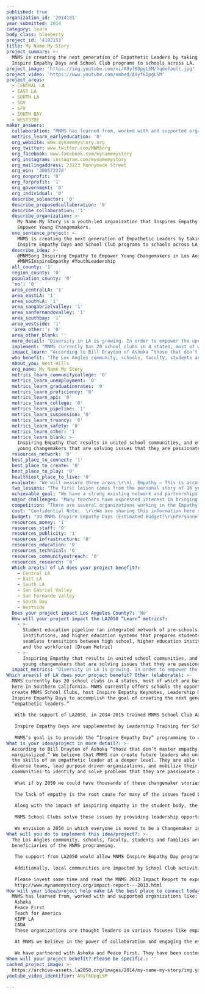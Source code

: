 ```yaml
---
published: true
organization_id: '2014181'
year_submitted: 2014
category: learn
body_class: blueberry
project_id: '4102153'
title: My Name My Story
project_summary: >-
  MNMS is creating the next generation of Empathetic Leaders by taking our
  Inspire Empathy Days and School Club programs to schools across LA.
project_image: 'https://img.youtube.com/vi/A9yf6DpgLSM/hqdefault.jpg'
project_video: 'https://www.youtube.com/embed/A9yf6DpgLSM'
project_areas:
  - CENTRAL LA
  - EAST LA
  - SOUTH LA
  - SGV
  - SFV
  - SOUTH BAY
  - WESTSIDE
maker_answers:
  collaboration: "MNMS has learned from, worked with and supported organizations like:\r\nAshoka\r\nPeace First \r\nTeach for America\r\nKIPP LA\r\nCADA\r\nThese organizations are thought leaders in various focuses like empathy, peacemaking and education.  Each one of them has added tremendous value to MNMS.\r\n\r\nAt MNMS we believe in the power of collaboration and engaging the entire community; we partner with specific institutions in LA to connect kids to people in their local communities. For example, MNMS book drives run by school clubs in LA have partnered with the UCLA Olive View Hospital, the Van Nuys Library, the Platt Library, KIPP LA and other organizations and community centers to bring books to people in these communities, who may not have access to them. Other school clubs have read to children in local elementary schools, donated to shelters for at-risk youth, and made care packages for individuals in need- all relevant ways of connecting schools and students with members of their local community.\r\n\r\nWe have partnered with Ashoka and Peace First. They have been content providers for some of our larger events- including the Social Entrepreneurship Camp for Young Changemakers- and continue to provide strong support for MNMS.\r\n"
  metrics_learn_earlyeducation: '0'
  org_website: www.mynamemystory.org
  org_twitter: www.twitter.com/MNMSorg
  org_facebook: www.facebook.com/mynamemystory
  org_instagram: instagram.com/mynamemystory
  org_mailingaddress: 23223 Runnymede Street
  org_ein: '300572278'
  org_nonprofit: '0'
  org_forprofit: '1'
  org_government: '0'
  org_individual: '0'
  describe_soloactor: '0'
  describe_proposedcollaboration: '0'
  describe_collaboration: '1'
  describe_organization: >-
    My Name My Story is a youth-led organization that Inspires Empathy to
    Empower Young Changemakers.
  one_sentence_project: >-
    MNMS is creating the next generation of Empathetic Leaders by taking our
    Inspire Empathy Days and School Club programs to schools across LA.
  describe_idea: >-
    @MNMSorg Inspiring Empathy to Empower Young Changemakers in Los Angeles!
    #MNMSInspireEmpathy #YouthLeadership 
  all_county: '1'
  region_county: '0'
  population_county: '0'
  'no': '0'
  area_centralLA: '1'
  area_eastLA: '1'
  area_southLA: '1'
  area_sangabrielvalley: '1'
  area_sanfernandovalley: '1'
  area_southbay: '1'
  area_westside: '1'
  'area_other:': '0'
  area_other_blank: ''
  more_detail: "Diversity in LA is growing. In order to empower the upcoming generation of Angelenos to succeed in a diverse Los Angeles, young people have to master empathy, because we believe that the lack of empathy is the root cause of disconnectedness in the community.\r\n\r\nMNMS has successfully run the MNMS program in several high schools in LA, and with the support of LA2050, MNMS’s Inspire Empathy Days will take students in more schools throughout Southern California through workshops that explore identity, empathy, and “passion into action” to begin the culture-change on their campus. This is then supported by a sustainable School Club program that works to proactively change the culture of a school through teamwork, leadership & service."
  implement: "MNMS currently has 20 school clubs in 4 states, most of which are based right here in Southern California. MNMS currently offers schools the opportunity to create MNMS School Clubs, host Inspire Empathy Keynotes, Leadership Days and Inspire Empathy Days to accomplish the goal of creating the next generation of “empathetic leaders.”\r\n\r\nWith the support of LA2050, in 2014-2015 trained MNMS School Club Advisors will lead Inspire Empathy Days on school campuses, providing in-depth workshops that take students through the process of becoming a Changemaker. We believe that when youth talk to youth, they listen, so School Club Advisors and MNMS Founder 16-year-old Amit Dodani spend time training student leaders from within schools to take on leadership roles during the event. Students are exposed through interactive workshops and exercises to the skills of an empathetic leader: storytelling, teamwork, leadership and service.\r\n\r\nInspire Empathy Days are supplemented by Leadership Training for School Club Leaders. What makes MNMS unique is that we provide an ongoing, student-driven vehicle to continue Inspiring Empathy on their campus and in their community. Each school club is provided with a Resource Guide and a School Club Advisor who is accessible for support year-round.\r\n\r\nMNMS’s goal is to provide the “Inspire Empathy Day” programming to as many schools as possible; however, not every school can afford the costs associated with the program. Financial support allows us to make this programming accessible to schools that may not otherwise have access to it. "
  impact_learn: "According to Bill Drayton of Ashoka “those that don’t master empathy, will be marginalized.”  We believe that MNMS can create future leaders who understand the skills of an empathetic leader at a deeper level. They are able to work in diverse teams, lead purpose driven organizations, and mobilize their own communities to identify and solve problems that they are passionate about.\r\n \r\nWhat if by 2050 we could have thousands of these changemaker stories originate from LA? Imagine a world in which youth are inspired by other youth.  These young Changemakers will not wait to be given a fish, but will identify ways to fish for themselves.\r\n \r\nThe lack of empathy is the root cause for many of the issues faced by today’s youth, like peer harassment and a high dropout rate.  Research shows that more often that not, anti-bullying programs are ineffective because most students are neither the bully nor the victim. Additionally, the word “bully” has been used so much that students and faculty are almost desensitized to its implications. MNMS believes bullying to be the symptom, not the cause. Our aim is to solve the problem, i.e. the lack of empathy, by engaging the entire student body, faculty, and administration, as well as the local community. In order to create connectivity and unity, we believe we have to create a culture of empathy.\r\n \r\nAlong with the impact of inspiring empathy in the student body, the MNMS program solves significant problems faced by our schools: a lack of leadership opportunities, a lack of connectivity within the student body itself as well as between students and teachers, and the lack of a relationship between the school and the surrounding community.\r\n \r\nMNMS School Clubs solve these issues by providing leadership opportunities to students that may not fit into the existing hierarchy of student councils and volunteer groups. Students are given the tools to take initiative and pursue projects that use their own passions to benefit their school and local community. “In-school” projects connect students with other students, as well as with faculty and administration. Community projects connect students through book drives, care packages, etc. to the people around them.\r\n \r\nWe envision a 2050 in which everyone is moved to be a Changemaker in his or her community. By mastering empathy, Angelenos will be empowered to engage with one another and succeed in a diverse world in which people from different backgrounds work together to succeed."
  who_benefit: "The Los Angles community, schools, faculty, students and families are some of beneficiaries of the MNMS programming. \r\n\r\nThe support from LA2050 would allow MNMS Inspire Empathy Day programming in 2014-2015 to reach 30 new schools that may not otherwise have been able to afford it.  This will directly impact around 7,500 students in the LA area and the indirect impact will reach thousands of teachers, students and citizens in Southern California.\r\n\r\nAdditionally, local communities are impacted by School Club activities such as book/food/toy drives, care packages, clean-ups, etc. and our social media network allows the story of every Inspire Empathy Day to reach hundreds of young people all over the country and world, highlighting the changemakers of Los Angeles.\r\n\r\nPlease invest some time and read the MNMS 2013 Impact Report to experience an example of what young MNMS Leaders have done around the country.\r\nhttp://www.mynamemystory.org/impact-report---2013.html\r\n"
  about_you: West Hills
  org_name: My Name My Story
  metrics_learn_communitycollege: '0'
  metrics_learn_unemployment: '0'
  metrics_learn_graduationrates: '0'
  metrics_learn_proficiency: '0'
  metrics_learn_api: '0'
  metrics_learn_college: '0'
  metrics_learn_pipeline: '1'
  metrics_learn_suspension: '0'
  metrics_learn_truancy: '0'
  metrics_learn_safety: '0'
  metrics_learn_other: '1'
  metrics_learn_blank: >-
    Inspiring Empathy that results in united school communities, and empowered
    young changemakers that are solving issues that they are passionate about.
  resources_network: '0'
  best_place_to_connect: '1'
  best_place_to_create: '0'
  best_place_to_play: '0'
  healthiest_place_to_live: '0'
  evaluate: "We will measure three areas:\r\n1. Empathy – This is accomplished with participants participating in surveys before and after experiencing the workshops, and at beginning and end of school year.\r\n2. The reported incidents of peer harassment (bullying) at schools.  This metric will be monitored through statistics and reports tracked by LAUSD.\r\n3. Changemakers- we will measure the number of empowered Changemakers in Los Angeles doing MNMS In-School and Community Activities and Projects through MNMS School Clubs.\r\n"
  two_lessons: "The first lesson comes from the personal story of 16 year old Amit Dodani, the founder of MNMS.  Here is his story as told by him:\r\n“I grew up with a speech impediment, and personally experienced what the lack of empathy can do, because those were some tough years in middle school for me: comments from students and teachers had eaten up on my self-image. \r\n\r\nI realized that the \"lack of empathy\" is the root of most of the challenges of disconnectedness faced by students. These include: peer harassment, suicide, drop-outs, and substance abuse in schools.\r\n\r\nSo, as we developed MNMS, the entire focus is to \"inspire empathy\" because we believe that we are working on the root cause of the issues faced by students which were just the \"symptoms.\" \r\n\r\nBut what makes this work important to me is when I receive emails like this after an MNMS Inspire Empathy Event: “When I heard Amit’s story…I realized that I have a lot of potential to do something to influence and change the lives of others. I began to question my decision of suicide. I came to the conclusion that if I did kill myself, I could lose the opportunity to help others with my story…My story wasn’t over, it just began...You never know, maybe I could save someone’s life with my story. I just wanted to say thank you for helping me find my purpose to live.\"\r\n\r\n\r\nThe second lesson that has shaped us is the statement: “Never look better on the outside than you are on the inside.”  This statement from one of our mentors moved us to develop a curriculum and plan for MNMS that was robust. MNMS staff and National Leaders all strive to maintain empathy as a mindset rather than a skill. This lesson has shaped both our organization’s identity as well as our interaction with others as we believe we must first live the values we believe in before we can effectively teach them. We are committed to provide the highest quality of training and ethics to every person who comes across our organization and we maintain empathy at the heart of everything we do through storytelling, teamwork, leadership, and service. Our network of leaders is like one big family and we work hard to stay accountable to them because what we teach comes from a deep personal desire for unity and connectivity.\r\n"
  achievable_goal: "We have a strong existing network and partnerships established with schools and organizations in the education sector in the Los Angeles area along with an active list of schools interested to implement the MNMS program.\r\n\r\nMNMS has existing MNMS School Clubs in Public and Private Schools across the LA area.  The MNMS Team, School Clubs Advisors, and Founder Amit Dodani, are also based in LA County.\r\n\r\nOnce funded the MNMS team would be mobilized to move forward in executing the existing plan."
  major_challenges: "Many teachers have expressed interest in bringing our program to their school campus. However, teachers do not have access to funding as easily as administrators, so often, though a school recognizes the need for Inspire Empathy programming, they aren't able to bring us in. Funding from LA2050 would allow us to reward teachers who go the extra mile to provide character-building programming for their students by bringing our Inspire Empathy Days and School Club programs to those schools who have recognized the need, but may not be able to come up with the funding.\r\n\r\nHuman Capital: MNMS currently has interest from schools across California to implement the MNMS Programming.  Once the LA2050 funding is secured we intend to add a dedicated school club advisor for the Los Angeles market."
  competition: "There are several organizations working in the Empathy Space like:\r\nRoots of Empathy\r\niEmpathize\r\nSeed of Empathy\r\nPacers\r\n\r\nSince we all approach empathy building from different lenses, and all of them serve an important role, most of them would be in the complimentary category.\r\n\r\nThese are some points that make MNMS Different and Unique:\r\n-\tYouth Lead\r\n-\tTaking a proactive approach to solve the issue of disconnectedness in schools.\r\n-\tThe goal and program to empower young changemakers.\r\n-\tThe empathy program “lives” in the school as a MNMS School Club\r\n-\tOur focus on 7th to 12 graders."
  cost: "Confidential Note:  \r\nWe are sharing this information here since we are currently in the process finalizing a partnership with Teach for America - LA and is still not public knowledge.\r\nThis partnership with TFA-LA will expose the TFA core teachers from hundreds of schools in LA reaching over 23,000 students in LA to the MNMS Programming.  With the LA2050 backing we could offer “need based” fee waivers to most of these schools to take the programming into their schools.\r\n\r\nThis is a huge opportunity that we have been preparing for over the last years by solidifying our infrastructure.\r\n\r\nFor us to deliver around 30 Inspire Empathy Days, Provide a MNMS School Club Advisor and resources would cost us between $70,000 to $80,000.  The balance $20,000 to $30,000 would be budgeted in a massive marketing blast, primarily through social media, with organizations like Proper Daley, and Live MNMS events that highlight existing leaders who are doing incredible work already, to amplify “the stories” of these champion Changemakers from Los Angeles.\r\n\r\nMNMS has a sustainability plan in place to support additional expenses, if needed."
  budget: "30 MNMS Inspire Empathy Days (Estimated Budget)\r\nPersonnel Expenses – 45,000\r\nMaterial – 15,000\r\nInsurance – 6,000\r\nFeedback Loop (hours of work and physical resources needed to measure impact)– 6,000\r\nSocial Media Campaigns – 15,000\r\nLive Events – 10,000\r\n"
  resources_money: '1'
  resources_staff: '0'
  resources_publicity: '1'
  resources_infrastructure: '0'
  resources_education: '0'
  resources_technical: '0'
  resources_communityoutreach: '0'
  resources_research: '0'
  Which area(s) of LA does your project benefit?:
    - Central LA
    - East LA
    - South LA
    - San Gabriel Valley
    - San Fernando Valley
    - South Bay
    - Westside
  Does your project impact Los Angeles County?: 'No'
  How will your project impact the LA2050 “Learn” metrics?:
    - >-
      Student education pipeline (an integrated network of pre-schools, K-12
      institutions, and higher education systems that prepares students for
      seamless transitions between high school, higher education institutions,
      and the workforce) (Dream Metric)
    - >-
      Inspiring Empathy that results in united school communities, and empowered
      young changemakers that are solving issues that they are passionate about.
  impact_metrics: "Diversity in LA is growing. In order to empower the upcoming generation of Angelenos to succeed in a diverse Los Angeles, young people have to master empathy, because the lack of empathy is the root cause of disconnectedness in the community.\r\n\r\nAlong with the obvious impact of inspiring empathy in the student body, the MNMS program solves significant problems faced by our schools: a lack of leadership opportunities, a lack of connectivity within both the student body itself as well as between students and teachers, and finally the lack of a relationship between the school and the surrounding community. This creates an overall culture that is disconnected, resulting in issues like bullying in schools and a lack of communication and/or collaboration in a diverse culture.\r\n\r\nMNMS School Clubs solve these issues by providing leadership opportunities to students that may not fit into the existing hierarchy of student councils and volunteer groups. Students are encouraged and given the tools to take initiative and to pursue projects that use their own passions to benefit their school and local community. “In-school” projects connect students with other students, as well as with faculty and administration. Community projects take students out into their local communities through book drives, care packages, etc. that put them in touch with the people around them.  The cooperative efforts of the students, faculty and community creates a culture where students understand their purpose in their school and communities. \r\n"
Which area(s) of LA does your project benefit? Other (elaborate): >-
  MNMS currently has 20 school clubs in 4 states, most of which are based right
  here in Southern California. MNMS currently offers schools the opportunity to
  create MNMS School Clubs, host Inspire Empathy Keynotes, Leadership Days and
  Inspire Empathy Days to accomplish the goal of creating the next generation of
  “empathetic leaders.”
   
   With the support of LA2050, in 2014-2015 trained MNMS School Club Advisors will lead Inspire Empathy Days on school campuses, providing in-depth workshops that take students through the process of becoming a Changemaker. We believe that when youth talk to youth, they listen, so School Club Advisors and MNMS Founder 16-year-old Amit Dodani spend time training student leaders from within schools to take on leadership roles during the event. Students are exposed through interactive workshops and exercises to the skills of an empathetic leader: storytelling, teamwork, leadership and service.
   
   Inspire Empathy Days are supplemented by Leadership Training for School Club Leaders. What makes MNMS unique is that we provide an ongoing, student-driven vehicle to continue Inspiring Empathy on their campus and in their community. Each school club is provided with a Resource Guide and a School Club Advisor who is accessible for support year-round.
   
   MNMS’s goal is to provide the “Inspire Empathy Day” programming to as many schools as possible; however, not every school can afford the costs associated with the program. Financial support allows us to make this programming accessible to schools that may not otherwise have access to it.
What is your idea/project in more detail?: >-
  According to Bill Drayton of Ashoka “those that don’t master empathy, will be
  marginalized.” We believe that MNMS can create future leaders who understand
  the skills of an empathetic leader at a deeper level. They are able to work in
  diverse teams, lead purpose driven organizations, and mobilize their own
  communities to identify and solve problems that they are passionate about.
    
   What if by 2050 we could have thousands of these changemaker stories originate from LA? Imagine a world in which youth are inspired by other youth. These young Changemakers will not wait to be given a fish, but will identify ways to fish for themselves.
    
   The lack of empathy is the root cause for many of the issues faced by today’s youth, like peer harassment and a high dropout rate. Research shows that more often that not, anti-bullying programs are ineffective because most students are neither the bully nor the victim. Additionally, the word “bully” has been used so much that students and faculty are almost desensitized to its implications. MNMS believes bullying to be the symptom, not the cause. Our aim is to solve the problem, i.e. the lack of empathy, by engaging the entire student body, faculty, and administration, as well as the local community. In order to create connectivity and unity, we believe we have to create a culture of empathy.
    
   Along with the impact of inspiring empathy in the student body, the MNMS program solves significant problems faced by our schools: a lack of leadership opportunities, a lack of connectivity within the student body itself as well as between students and teachers, and the lack of a relationship between the school and the surrounding community.
    
   MNMS School Clubs solve these issues by providing leadership opportunities to students that may not fit into the existing hierarchy of student councils and volunteer groups. Students are given the tools to take initiative and pursue projects that use their own passions to benefit their school and local community. “In-school” projects connect students with other students, as well as with faculty and administration. Community projects connect students through book drives, care packages, etc. to the people around them.
    
   We envision a 2050 in which everyone is moved to be a Changemaker in his or her community. By mastering empathy, Angelenos will be empowered to engage with one another and succeed in a diverse world in which people from different backgrounds work together to succeed.
What will you do to implement this idea/project?: >-
  The Los Angles community, schools, faculty, students and families are some of
  beneficiaries of the MNMS programming. 
   
   The support from LA2050 would allow MNMS Inspire Empathy Day programming in 2014-2015 to reach 30 new schools that may not otherwise have been able to afford it. This will directly impact around 7,500 students in the LA area and the indirect impact will reach thousands of teachers, students and citizens in Southern California.
   
   Additionally, local communities are impacted by School Club activities such as book/food/toy drives, care packages, clean-ups, etc. and our social media network allows the story of every Inspire Empathy Day to reach hundreds of young people all over the country and world, highlighting the changemakers of Los Angeles.
   
   Please invest some time and read the MNMS 2013 Impact Report to experience an example of what young MNMS Leaders have done around the country.
   http://www.mynamemystory.org/impact-report---2013.html
How will your idea/project help make LA the best place to connect today? In LA2050?: |-
  MNMS has learned from, worked with and supported organizations like:
   Ashoka
   Peace First 
   Teach for America
   KIPP LA
   CADA
   These organizations are thought leaders in various focuses like empathy, peacemaking and education. Each one of them has added tremendous value to MNMS.
   
   At MNMS we believe in the power of collaboration and engaging the entire community; we partner with specific institutions in LA to connect kids to people in their local communities. For example, MNMS book drives run by school clubs in LA have partnered with the UCLA Olive View Hospital, the Van Nuys Library, the Platt Library, KIPP LA and other organizations and community centers to bring books to people in these communities, who may not have access to them. Other school clubs have read to children in local elementary schools, donated to shelters for at-risk youth, and made care packages for individuals in need- all relevant ways of connecting schools and students with members of their local community.
   
   We have partnered with Ashoka and Peace First. They have been content providers for some of our larger events- including the Social Entrepreneurship Camp for Young Changemakers- and continue to provide strong support for MNMS.
Whom will your project benefit? Please be specific.: ''
cached_project_image: >-
  https://archive-assets.la2050.org/images/2014/my-name-my-story/img.youtube.com/vi/A9yf6DpgLSM/hqdefault.jpg
youtube_video_identifier: A9yf6DpgLSM

---
```

